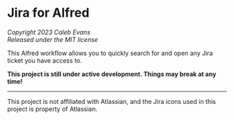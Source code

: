 # Jira for Alfred

*Copyright 2023 Caleb Evans*  
*Released under the MIT license*

This Alfred workflow allows you to quickly search for and open any Jira ticket
you have access to.

**This project is still under active development. Things may break at any time!**

---

This project is not affiliated with Atlassian, and the Jira icons used in this
project is property of Atlassian.
